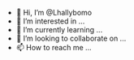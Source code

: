 - 👋 Hi, I’m @Lhallybomo
- 👀 I’m interested in ...
- 🌱 I’m currently learning ...
- 💞️ I’m looking to collaborate on ...
- 📫 How to reach me ...

<!---
Lhallybomo/Lhallybomo is a ✨ special ✨ repository because its `README.md` (this file) appears on your GitHub profile.
You can click the Preview link to take a look at your changes.
--->

